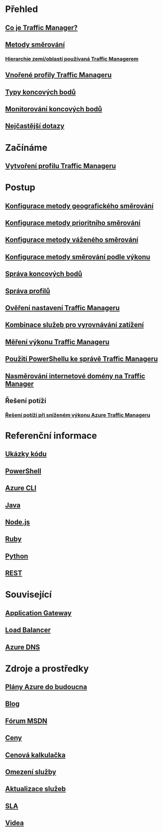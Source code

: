 # Přehled
## [Co je Traffic Manager?](traffic-manager-overview.md)
## [Metody směrování](traffic-manager-routing-methods.md)
### [Hierarchie zemí/oblastí používaná Traffic Managerem](traffic-manager-geographic-regions.md)
## [Vnořené profily Traffic Manageru](traffic-manager-nested-profiles.md)
## [Typy koncových bodů](traffic-manager-endpoint-types.md)
## [Monitorování koncových bodů](traffic-manager-monitoring.md)
## [Nejčastější dotazy](traffic-manager-FAQs.md)

# Začínáme
## [Vytvoření profilu Traffic Manageru](traffic-manager-create-profile.md)

# Postup

## [Konfigurace metody geografického směrování](traffic-manager-configure-geographic-routing-method.md)
## [Konfigurace metody prioritního směrování](traffic-manager-configure-priority-routing-method.md)
## [Konfigurace metody váženého směrování](traffic-manager-configure-weighted-routing-method.md)
## [Konfigurace metody směrování podle výkonu](traffic-manager-configure-performance-routing-method.md)
## [Správa koncových bodů](traffic-manager-manage-endpoints.md)
## [Správa profilů](traffic-manager-manage-profiles.md)
## [Ověření nastavení Traffic Manageru](traffic-manager-testing-settings.md)
## [Kombinace služeb pro vyrovnávání zatížení](traffic-manager-load-balancing-azure.md)
## [Měření výkonu Traffic Manageru](traffic-manager-performance-considerations.md)
## [Použití PowerShellu ke správě Traffic Manageru](traffic-manager-powershell-arm.md)
## [Nasměrování internetové domény na Traffic Manager](traffic-manager-point-internet-domain.md)
## Řešení potíží
### [Řešení potíží při sníženém výkonu Azure Traffic Manageru](traffic-manager-troubleshooting-degraded.md)

# Referenční informace
## [Ukázky kódu](https://azure.microsoft.com/en-us/resources/samples/?service=traffic-manager)
## [PowerShell](/powershell/module/azurerm.trafficmanager)
## [Azure CLI](/cli/azure/network/traffic-manager)
## [Java](/java/api/com.microsoft.azure.management.trafficmanager)
## [Node.js](http://azure.github.io/azure-sdk-for-node/azure-arm-trafficmanager/latest/)
## [Ruby](http://www.rubydoc.info/gems/azure_mgmt_traffic_manager)
## [Python](http://azure-sdk-for-python.readthedocs.io/en/latest/sample_azure-mgmt-trafficmanager.html)
## [REST](https://msdn.microsoft.com/library/mt163667.aspx)

# Související
## [Application Gateway](/azure/application-gateway/)
## [Load Balancer](/azure/load-balancer/)
## [Azure DNS](/azure/dns/)

# Zdroje a prostředky
## [Plány Azure do budoucna](https://azure.microsoft.com/roadmap/)
## [Blog](https://azure.microsoft.com/blog/topics/networking/)
## [Fórum MSDN](https://social.msdn.microsoft.com/Forums/en-US/home?forum=WAVirtualMachinesVirtualNetwork)
## [Ceny](https://azure.microsoft.com/pricing/details/traffic-manager/)
## [ Cenová kalkulačka](https://azure.microsoft.com/pricing/calculator/)
## [Omezení služby](../azure-subscription-service-limits.md#traffic-manager-limits)
## [Aktualizace služeb](https://azure.microsoft.com/updates/?product=traffic-manager)
## [SLA](https://azure.microsoft.com/support/legal/sla/traffic-manager/)
## [Videa](https://azure.microsoft.com/resources/videos/index/?services=traffic-manager)

